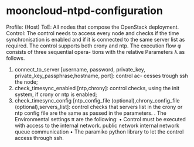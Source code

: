 # mooncloud-ntpd-configuration

Profile: (Host)
ToE: All nodes that compose the OpenStack deployment. Control: The control needs to access every node and
checks if the time synchronisation is enabled and if it is connected to the same server list as required. The control supports both crony and ntp.
The execution flow φ consists of three sequential opera- tions with the relative Parameters λ as follows.
1) connect_to_server [username, password, private_key, private_key_passphrase,hostname, port]: control ac- cesses trough ssh the node;
2) check_timesync_enabled [ntp,chrony]: control checks, using the init system, if crony or ntp is enabled;
3) check_timesync_config [ntp_config_file (optional),chrony_config_file (optional),servers_list]: control checks that servers list in the crony or ntp config file are the same as passed in the parameters.
. The Environmental settings π are the following:
• Control must be executed with access to the internal network.
public network internal network
queue communication
• The paramiko python library to let the control access through ssh.